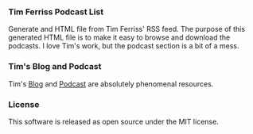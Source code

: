 ### Tim Ferriss Podcast List

Generate and HTML file from Tim Ferriss' RSS feed. The purpose of this generated HTML file is to make it easy to browse and download the podcasts. I love Tim's work, but the podcast section is a bit of a mess.

### Tim's Blog and Podcast

Tim's [Blog](https://tim.blog/) and [Podcast](https://tim.blog/podcast/) are absolutely phenomenal resources.

### License

This software is released as open source under the MIT license.